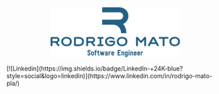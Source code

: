 <p align="center">
  <img src="https://github.com/RodrigoMato00/RodrigoMato00/blob/main/Image/rm1.png" alt="Rodrigo Mato"/>
</p>

<!-- linkedin --> [![Linkedin](https://img.shields.io/badge/LinkedIn-+24K-blue?style=social&logo=linkedin)](https://www.linkedin.com/in/rodrigo-mato-pla/)
